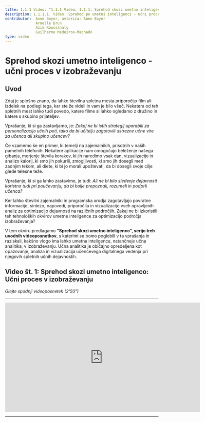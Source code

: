 ```yaml
---
title: 1.1.1 Video: "1.1.1 Video: 1.1.1: Sprehod skozi umetno inteligenco - učni proces v izobraževanju"
description: 1.1.1.1. Video: Sprehod po umetni inteligenci - učni proces v izobraževanju
contributor:  Anne Boyer, avtorica: Anne Boyer
              Armelle Brun
              Azim Roussanaly
              Guilherme Medeiros-Machado
type: video
---
```

# Sprehod skozi umetno inteligenco - učni proces v izobraževanju
## Uvod

Zdaj je splošno znano, da lahko številna spletna mesta priporočijo film ali izdelek na podlagi tega, kar ste že videli in vam je bilo všeč. Nekatera od teh spletnih mest lahko tudi povedo, katere filme si lahko ogledamo z družino in katere s skupino prijateljev.

Vprašanje, ki si ga zastavljamo, je: *Zakaj ne bi istih strategij uporabili za personalizacijo učnih poti, tako da bi učitelju zagotovili ustrezne učne vire za učenca ali skupino učencev?*

Če vzamemo še en primer, ki temelji na zajemalnikih, prisotnih v naših pametnih telefonih. Nekatere aplikacije nam omogočajo beleženje našega gibanja, merjenje števila korakov, ki jih naredimo vsak dan, vizualizacijo in analizo kalorij, ki smo jih pokurili, zmogljivosti, ki smo jih dosegli med zadnjim tekom, ali diete, ki bi jo morali upoštevati, da bi dosegli svoje cilje glede telesne teže.

Vprašanje, ki si ga lahko zastavimo, je tudi: *Ali ne bi bilo sledenje dejavnosti koristno tudi pri poučevanju, da bi bolje prepoznali, razumeli in podprli učenca?*

Ker lahko številni zajemalniki in programska orodja zagotavljajo povratne informacije, sintezo, napovedi, priporočila in vizualizacijo vseh opravljenih analiz za optimizacijo dejavnosti na različnih področjih. Zakaj ne bi izkoristili teh tehnoloških okvirov umetne inteligence za optimizacijo področja izobraževanja?

V tem okviru predlagamo **"Sprehod skozi umetno inteligenco", serijo treh uvodnih videoposnetkov**, s katerimi se bomo poglobili v ta vprašanja in raziskali, kakšno vlogo ima lahko umetna inteligenca, natančneje učna analitika, v izobraževanju. Učna analitika je običajno opredeljena kot opazovanje, analiza in vizualizacija učenčevega digitalnega vedenja pri njegovih spletnih učnih dejavnostih.

## Video št. 1: Sprehod skozi umetno inteligenco: Učni proces v izobraževanju

*Glejte spodnji videoposnetek (2'50")*

----------

<center><iframe width="640" height="360" src="https://www.youtube.com/embed/QfneXoU-jXM?rel=0&showinfo=0&cc_load_policy=1&hl=fr&modestbranding=1" frameborder="0" allowfullscreen></iframe></center>

-----------
